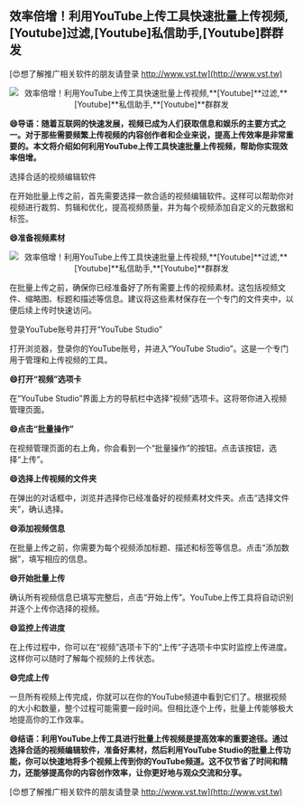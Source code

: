 ## **效率倍增！利用YouTube上传工具快速批量上传视频,**[Youtube]**过滤,**[Youtube]**私信助手,**[Youtube]**群群发**

[😍想了解推广相关软件的朋友请登录 http://www.vst.tw](http://www.vst.tw)

 <center><img src="https://vst.tw/MP4/tuiguang/png/0.png" alt="效率倍增！利用YouTube上传工具快速批量上传视频,**[Youtube]**过滤,**[Youtube]**私信助手,**[Youtube]**群群发"></center>

**😄导语：随着互联网的快速发展，视频已成为人们获取信息和娱乐的主要方式之一。对于那些需要频繁上传视频的内容创作者和企业来说，提高上传效率是非常重要的。本文将介绍如何利用YouTube上传工具快速批量上传视频，帮助你实现效率倍增。**

选择合适的视频编辑软件

在开始批量上传之前，首先需要选择一款合适的视频编辑软件。这样可以帮助你对视频进行裁剪、剪辑和优化，提高视频质量，并为每个视频添加自定义的元数据和标签。

**😄准备视频素材**

 <center><img src="https://vst.tw/MP4/tuiguang/png/2.png" alt="效率倍增！利用YouTube上传工具快速批量上传视频,**[Youtube]**过滤,**[Youtube]**私信助手,**[Youtube]**群群发"></center>

在批量上传之前，确保你已经准备好了所有需要上传的视频素材。这包括视频文件、缩略图、标题和描述等信息。建议将这些素材保存在一个专门的文件夹中，以便后续上传时快速访问。

登录YouTube账号并打开“YouTube Studio”

打开浏览器，登录你的YouTube账号，并进入“YouTube Studio”。这是一个专门用于管理和上传视频的工具。

**😄打开“视频”选项卡**

在“YouTube Studio”界面上方的导航栏中选择“视频”选项卡。这将带你进入视频管理页面。

**😄点击“批量操作”**

在视频管理页面的右上角，你会看到一个“批量操作”的按钮。点击该按钮，选择“上传”。

**😄选择上传视频的文件夹**

在弹出的对话框中，浏览并选择你已经准备好的视频素材文件夹。点击“选择文件夹”，确认选择。

**😄添加视频信息**

在批量上传之前，你需要为每个视频添加标题、描述和标签等信息。点击“添加数据”，填写相应的信息。

**😄开始批量上传**

确认所有视频信息已填写完整后，点击“开始上传”。YouTube上传工具将自动识别并逐个上传你选择的视频。

**😄监控上传进度**

在上传过程中，你可以在“视频”选项卡下的“上传”子选项卡中实时监控上传进度。这样你可以随时了解每个视频的上传状态。

**😄完成上传**

一旦所有视频上传完成，你就可以在你的YouTube频道中看到它们了。根据视频的大小和数量，整个过程可能需要一段时间。但相比逐个上传，批量上传能够极大地提高你的工作效率。

**😄结语：利用YouTube上传工具进行批量上传视频是提高效率的重要途径。通过选择合适的视频编辑软件，准备好素材，然后利用YouTube Studio的批量上传功能，你可以快速地将多个视频上传到你的YouTube频道。这不仅节省了时间和精力，还能够提高你的内容创作效率，让你更好地与观众交流和分享。**

[😍想了解推广相关软件的朋友请登录 http://www.vst.tw](http://www.vst.tw)



